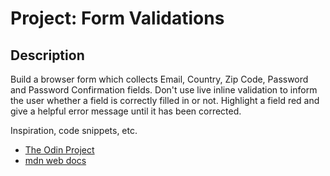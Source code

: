 # Project: Form Validations

## Description

Build a browser form which collects Email, Country, Zip Code, Password and Password Confirmation fields.
Don't use live inline validation to inform the user whether a field is correctly filled in or not. 
Highlight a field red and give a helpful error message until it has been corrected.

Inspiration, code snippets, etc.
* [The Odin Project](https://www.theodinproject.com/)
* [mdn web docs](https://developer.mozilla.org/en-US/docs/Web/HTML/Constraint_validation)
